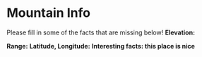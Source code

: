 # Mountain Info
Please fill in some of the facts that are missing below!
**Elevation:**

**Range:**
**Latitude, Longitude:**
**Interesting facts: this place is nice**
